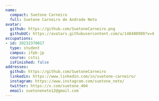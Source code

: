 ```yaml
---
name:
  compact: Suetone Carneiro
  full: Suetone Carneiro de Andrade Neto
avatar:
  github: https://github.com/SuetoneCarneiro.png
  githubUC: https://avatars.githubusercontent.com/u/148480989?v=4
occupations:
- id: 20232370017
  type: student
  campus: ifpb-jp
  course: cstsi
  isFinished: false
addresses:
  github: https://github.com/SuetoneCarneiro
  linkedin: https://www.linkedin.com/in/suetone-carneiro/
  instagram: https://www.instagram.com/suetone_neto/
  twitter: https://x.com/suetone_404
  email: suetoneneto12@gmail.com
---
```

